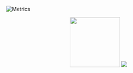 ![Metrics](https://metrics.lecoq.io/chenzhenxxx?template=classic&base.indepth=false&base.hireable=false&config.timezone=Asia%2FShanghai)
<div align="center"> <img height="137px" src="https://github-readme-stats.vercel.app/api?username=chenzhenxxx&hide_title=true&hide_border=true&show_icons=trueline_height=21&text_color=000&icon_color=000&bg_color=0,ea6161,ffc64d,fffc4d,52fa5a&theme=tokyonight" /> 
<img src="https://github-readme-stats.vercel.app/api/top-langs/?username=chenzhenxxx&hide_title=true&hide_border=true&layout=compact&langs_count=6&text_color=000&icon_color=fff&bg_color=0,52fa5a,4dfcff,c64dff&theme=graywhite" /> </div>
